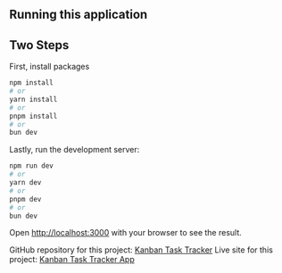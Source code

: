 ## Running this application

## Two Steps

First, install packages

```bash
npm install
# or
yarn install
# or
pnpm install
# or
bun dev
```

Lastly, run the development server:

```bash
npm run dev
# or
yarn dev
# or
pnpm dev
# or
bun dev
```

Open [http://localhost:3000](http://localhost:3000) with your browser to see the result.

GitHub repository for this project: [Kanban Task Tracker](https://github.com/SamZie001/Kanban-Task-Tracker)
Live site for this project: [Kanban Task Tracker App](https://kanban-task-trackerapp.vercel.app/)
